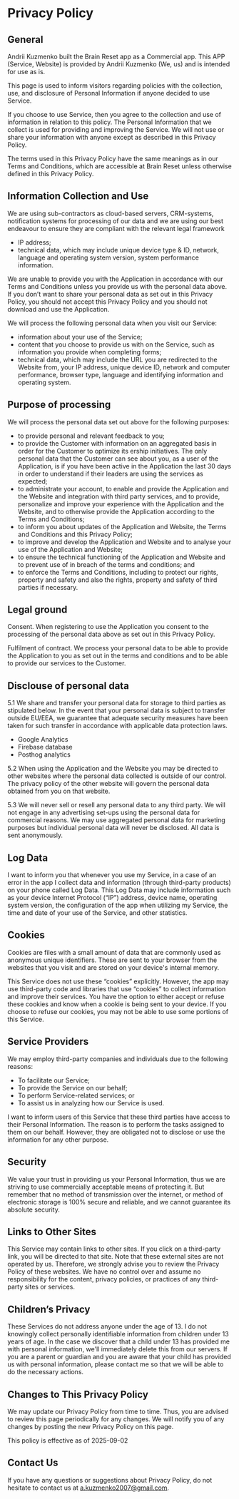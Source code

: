 # Privacy Policy
## General
Andrii Kuzmenko built the Brain Reset app as a Commercial app. This APP (Service, Website) is provided by Andrii Kuzmenko (We, us) and is intended for use as is.

This page is used to inform visitors regarding policies with the collection, use, and disclosure of Personal Information if anyone decided to use Service.

If you choose to use Service, then you agree to the collection and use of information in relation to this policy. The Personal Information that we collect is used for providing and improving the Service. We will not use or share your information with anyone except as described in this Privacy Policy.

The terms used in this Privacy Policy have the same meanings as in our Terms and Conditions, which are accessible at Brain Reset unless otherwise defined in this Privacy Policy.

## Information Collection and Use

We are using sub-contractors as cloud-based servers, CRM-systems, notification systems for processing of our data and we are using our best endeavour to ensure they are compliant with the relevant legal framework

* IP address;
* technical data, which may include unique device type & ID, network, language and operating system version, system performance information.

We are unable to provide you with the Application in accordance with our Terms and Conditions unless you provide us with the personal data above. If you don’t want to share your personal data as set out in this Privacy Policy, you should not accept this Privacy Policy and you should not download and use the Application.

We will process the following personal data when you visit our Service:

* information about your use of the Service;
* content that you choose to provide us with on the Service, such as information you provide when completing forms;
* technical data, which may include the URL you are redirected to the Website from, your IP address, unique device ID, network and computer performance, browser type, language and identifying information and operating system.

## Purpose of processing
We will process the personal data set out above for the following purposes:

* to provide personal and relevant feedback to you;
* to provide the Customer with information on an aggregated basis in order for the Customer to optimize its 
ership initiatives. The only personal data that the Customer can see about you, as a user of the Application, is if you have been active in the Application the last 30 days in order to understand if their leaders are using the services as expected;
* to administrate your account, to enable and provide the Application and the Website and integration with third party services, and to provide, personalize and improve your experience with the Application and the Website, and to otherwise provide the Application according to the Terms and Conditions;
* to inform you about updates of the Application and Website, the Terms and Conditions and this Privacy Policy;
* to improve and develop the Application and Website and to analyse your use of the Application and Website;
* to ensure the technical functioning of the Application and Website and to prevent use of in breach of the terms and conditions; and
* to enforce the Terms and Conditions, including to protect our rights, property and safety and also the rights, property and safety of third parties if necessary.

## Legal ground
Consent. When registering to use the Application you consent to the processing of the personal data above as set out in this Privacy Policy.

Fulfilment of contract. We process your personal data to be able to provide the Application to you as set out in the terms and conditions and to be able to provide our services to the Customer.

## Disclouse of personal data
5.1 We share and transfer your personal data for storage to third parties as stipulated below. In the event that your personal data is subject to transfer outside EU/EEA, we guarantee that adequate security measures have been taken for such transfer in accordance with applicable data protection laws.

* Google Analytics
* Firebase database
* Posthog analytics

5.2 When using the Application and the Website you may be directed to other websites where the personal data collected is outside of our control. The privacy policy of the other website will govern the personal data obtained from you on that website.

5.3 We will never sell or resell any personal data to any third party. We will not engage in any advertising set-ups using the personal data for commercial reasons. We may use aggregated personal data for marketing purposes but individual personal data will never be disclosed. All data is sent anonymously.


## Log Data

I want to inform you that whenever you use my Service, in a case of an error in the app I collect data and information (through third-party products) on your phone called Log Data. This Log Data may include information such as your device Internet Protocol (“IP”) address, device name, operating system version, the configuration of the app when utilizing my Service, the time and date of your use of the Service, and other statistics.

## Cookies

Cookies are files with a small amount of data that are commonly used as anonymous unique identifiers. These are sent to your browser from the websites that you visit and are stored on your device's internal memory.

This Service does not use these “cookies” explicitly. However, the app may use third-party code and libraries that use “cookies” to collect information and improve their services. You have the option to either accept or refuse these cookies and know when a cookie is being sent to your device. If you choose to refuse our cookies, you may not be able to use some portions of this Service.

## Service Providers

We  may employ third-party companies and individuals due to the following reasons:

*   To facilitate our Service;
*   To provide the Service on our behalf;
*   To perform Service-related services; or
*   To assist us in analyzing how our Service is used.

I want to inform users of this Service that these third parties have access to their Personal Information. The reason is to perform the tasks assigned to them on our behalf. However, they are obligated not to disclose or use the information for any other purpose.

## Security

We value your trust in providing us your Personal Information, thus we are striving to use commercially acceptable means of protecting it. But remember that no method of transmission over the internet, or method of electronic storage is 100% secure and reliable, and we cannot guarantee its absolute security.

## Links to Other Sites

This Service may contain links to other sites. If you click on a third-party link, you will be directed to that site. Note that these external sites are not operated by us. Therefore, we strongly advise you to review the Privacy Policy of these websites. We have no control over and assume no responsibility for the content, privacy policies, or practices of any third-party sites or services.

## Children’s Privacy

These Services do not address anyone under the age of 13. I do not knowingly collect personally identifiable information from children under 13 years of age. In the case we discover that a child under 13 has provided me with personal information, we'll immediately delete this from our servers. If you are a parent or guardian and you are aware that your child has provided us with personal information, please contact me so that we will be able to do the necessary actions.

## Changes to This Privacy Policy

We may update our Privacy Policy from time to time. Thus, you are advised to review this page periodically for any changes. We will notify you of any changes by posting the new Privacy Policy on this page.

This policy is effective as of 2025-09-02

## Contact Us

If you have any questions or suggestions about Privacy Policy, do not hesitate to contact us at a.kuzmenko2007@gmail.com.
